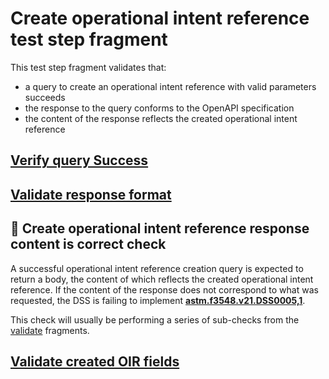 # Create operational intent reference test step fragment

This test step fragment validates that:
 - a query to create an operational intent reference with valid parameters succeeds
 - the response to the query conforms to the OpenAPI specification
 - the content of the response reflects the created operational intent reference

## [Verify query Success](./create_query.md)

## [Validate response format](./create_format.md)

## 🛑 Create operational intent reference response content is correct check

A successful operational intent reference creation query is expected to return a body, the content of which reflects the created operational intent reference.
If the content of the response does not correspond to what was requested, the DSS is failing to implement **[astm.f3548.v21.DSS0005,1](../../../../../../../requirements/astm/f3548/v21.md)**.

This check will usually be performing a series of sub-checks from the [validate](../validate) fragments.

## [Validate created OIR fields](../validate/correctness.md)
